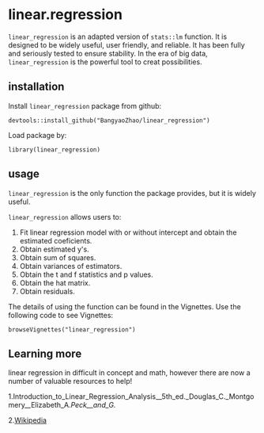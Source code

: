 # linear.regression


`linear_regression` is an adapted version of `stats::lm` function. It is designed to be widely useful, user friendly, and reliable. It has been fully and seriously tested to ensure stability. In the era of big data, `linear_regression` is the powerful tool to creat possibilities. 

## installation

Install `linear_regression` package from github:
```
devtools::install_github("BangyaoZhao/linear_regression")
```

Load package by:
```
library(linear_regression)
```

## usage

`linear_regression` is the only function the package provides, but it is widely useful.

`linear_regression` allows users to: 

1. Fit linear regression model with or without intercept and obtain the estimated coeficients. 
2. Obtain estimated y's.
3. Obtain sum of squares. 
4. Obtain variances of estimators.
5. Obtain the t and f statistics and p values.
6. Obtain the hat matrix. 
7. Obtain residuals. 

The details of using the function can be found in the Vignettes. Use the following code to see Vignettes:
```
browseVignettes("linear_regression")
```

## Learning more

linear regression in difficult in concept and math, however there are now a number of
valuable resources to help!

1.Introduction_to_Linear_Regression_Analysis__5th_ed._Douglas_C._Montgomery__Elizabeth_A._Peck__and_G._

2.[Wikipedia](https://en.wikipedia.org/wiki/Linear_regression)
